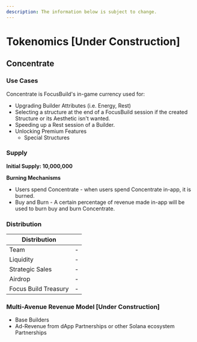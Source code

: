 ```yaml
---
description: The information below is subject to change.
---
```


# Tokenomics \[Under Construction]

## **Concentrate**&#x20;

### Use Cases

Concentrate is FocusBuild's in-game currency used for:

* Upgrading Builder Attributes (i.e. Energy, Rest)
* Selecting a structure at the end of a FocusBuild session if the created Structure or its  Aesthetic isn't wanted.
* Speeding up a Rest session of a Builder.
* Unlocking Premium Features&#x20;
  * Special Structures

### **Supply**&#x20;

**Initial Supply: 10,000,000**

**Burning Mechanisms**

* Users spend Concentrate - when users spend Concentrate in-app, it is burned.
* Buy and Burn - A certain percentage of revenue made in-app will be used to burn buy and burn Concentrate.

### **Distribution**

| Distribution         |    |
| -------------------- | -: |
| Team                 |  - |
| Liquidity            |  - |
| Strategic Sales      |  - |
| Airdrop              |  - |
| Focus Build Treasury |  - |

### Multi-Avenue Revenue Model \[Under Construction]&#x20;

* Base Builders
* Ad-Revenue from dApp Partnerships or other Solana ecosystem Partnerships
